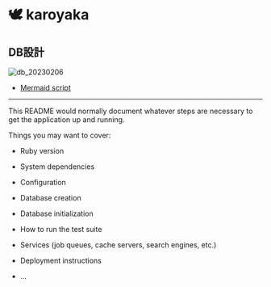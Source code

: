 # :dove: karoyaka

## DB設計
![db_20230206](https://user-images.githubusercontent.com/105996822/216992444-b4d614cf-6cf2-47ec-8fd4-577a4780c27a.png)


- [Mermaid script](https://github.com/sarii0213/karoyaka_sketch/blob/main/db_architecture.md)

---
This README would normally document whatever steps are necessary to get the
application up and running.

Things you may want to cover:

* Ruby version

* System dependencies

* Configuration

* Database creation

* Database initialization

* How to run the test suite

* Services (job queues, cache servers, search engines, etc.)

* Deployment instructions

* ...
